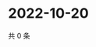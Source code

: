 # 2022-10-20

共 0 条

<!-- BEGIN WEIBO -->
<!-- 最后更新时间 Thu Oct 20 2022 15:18:50 GMT+0800 (China Standard Time) -->

<!-- END WEIBO -->

